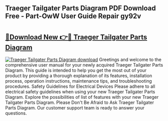 ## Traeger Tailgater Parts Diagram PDF Download Free - Part-OwW User Guide Repair gy92v

# <h2><a href="http://dfjwtr.blite.top/?on=Traeger+Tailgater+Parts+Diagram">🔗Download New 👉🔴 Traeger Tailgater Parts Diagram</a></h2>

[![Traeger Tailgater Parts Diagram download](https://i.imgur.com/lujVjoI.png)](http://dfjwtr.blite.top/?on=Traeger+Tailgater+Parts+Diagram)
Greetings and welcome to the comprehensive user manual for your newly acquired Traeger Tailgater Parts Diagram. This guide is intended to help you get the most out of your product by providing a thorough explanation of its features, installation process, operation instructions, maintenance tips, and troubleshooting procedures. Safety Guidelines for Electrical Devices Please adhere to all electrical safety guidelines when using your new Traeger Tailgater Parts Diagram. Explore the possibilities of list of features with your new Traeger Tailgater Parts Diagram. Please Don't Be Afraid to Ask Traeger Tailgater Parts Diagram. Our customer support team is ready to answer your questions.
